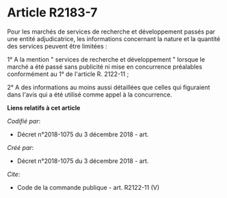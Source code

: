# Article R2183-7

Pour les marchés de services de recherche et développement passés par une entité adjudicatrice, les informations concernant
la nature et la quantité des services peuvent être limitées : 

1° A la mention " services de recherche et développement " lorsque le marché a été passé sans publicité ni mise en
concurrence préalables conformément au 1° de l'article R. 2122-11 ; 

2° A des informations au moins aussi détaillées que celles qui figuraient dans l'avis qui a été utilisé comme appel à la
concurrence.

**Liens relatifs à cet article**

_Codifié par_:

  - Décret n°2018-1075 du 3 décembre 2018 - art.

_Créé par_:

  - Décret n°2018-1075 du 3 décembre 2018 - art.

_Cite_:

  - Code de la commande publique - art. R2122-11 (V)
